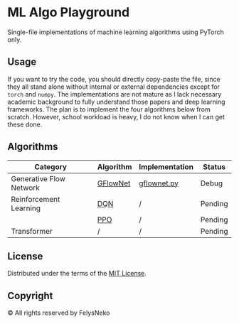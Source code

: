 # ML Algo Playground

Single-file implementations of machine learning algorithms using PyTorch only.

## Usage

If you want to try the code, you should directly copy-paste the file, since they all stand alone without internal or external dependencies except for `torch` and `numpy`. The implementations are not mature as I lack necessary academic background to fully understand those papers and deep learning frameworks. The plan is to implement the four algorithms below from scratch. However, school workload is heavy, I do not know when I can get these done.

## Algorithms

| Category                | Algorithm                                    | Implementation                  | Status  |
|-------------------------|----------------------------------------------|---------------------------------|---------|
| Generative Flow Network | [GFlowNet](https://arxiv.org/pdf/2106.04399) | [gflownet.py](mlap/gflownet.py) | Debug   |
| Reinforcement Learning  | [DQN](https://arxiv.org/abs/1312.5602)       | /                               | Pending |
|                         | [PPO](https://arxiv.org/pdf/1707.06347)      | /                               | Pending |
| Transformer             | /                                            | /                               | Pending |

## License

Distributed under the terms of the [MIT License](LICENSE).

## Copyright

© All rights reserved by FelysNeko
